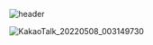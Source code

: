 ![header](https://capsule-render.vercel.app/api?type=Cylinder&color=auto&customColorList=10&height=120&section=header&text=Applepops&fontSize=60&animation=blink)

![KakaoTalk_20220508_003149730](https://user-images.githubusercontent.com/101245685/167261154-3f4ea27c-52e2-4e30-8f4a-3cde79714930.jpg)



<!--
**applepops/applepops** is a ✨ _special_ ✨ repository because its `README.md` (this file) appears on your GitHub profile.

Here are some ideas to get you started:

- 🔭 I’m currently working on ...
- 🌱 I’m currently learning ...
- 👯 I’m looking to collaborate on ...
- 🤔 I’m looking for help with ...
- 💬 Ask me about ...
- 📫 How to reach me: ...
- 😄 Pronouns: ...
- ⚡ Fun fact: ...
-->
